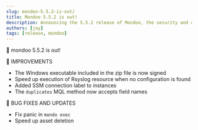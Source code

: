 ```yaml
---
slug: mondoo-5.5.2-is-out/
title: Mondoo 5.5.2 is out!
description: Announcing the 5.5.2 release of Mondoo, the security and compliance platform that prioritizes risks that matter most in your infrastructure.
authors: [jay]
tags: [release, mondoo]
---
```


🥳 mondoo 5.5.2 is out!

🧹 IMPROVEMENTS

- The Windows executable included in the zip file is now signed
- Speed up execution of Rsyslog resource when no configuration is found
- Added SSM connection label to instances
- The `duplicates` MQL method now accepts field names

🐛 BUG FIXES AND UPDATES

- Fix panic in `mondo exec`
- Speed up asset deletion
